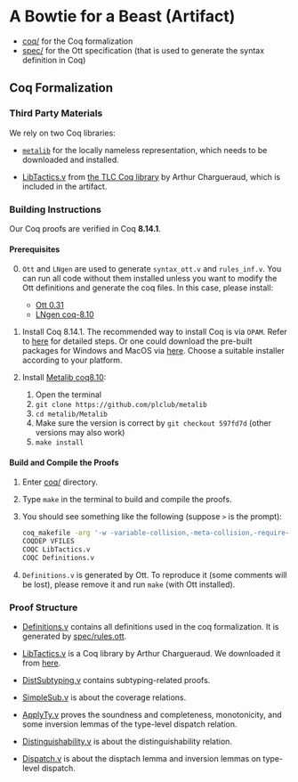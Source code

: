 # A Bowtie for a Beast (Artifact)

- [coq/](./coq) for the Coq formalization
- [spec/](./spec) for the Ott specification (that is used to generate the syntax
definition in Coq)

## Coq Formalization

### Third Party Materials

We rely on two Coq libraries:

- [`metalib`](https://github.com/plclub/metalib) for the locally nameless
representation, which needs to be downloaded and installed.

- [LibTactics.v](./coq/LibTactics.v) from [the TLC Coq library](https://www.chargueraud.org/softs/tlc/)
by Arthur Chargueraud, which is included in the artifact.

### Building Instructions

Our Coq proofs are verified in Coq **8.14.1**.

#### Prerequisites

0. `Ott` and `LNgen` are used to generate `syntax_ott.v` and `rules_inf.v`.
   You can run all code without them installed unless you want to modify the
   Ott definitions and generate the coq files.
   In this case, please install:

    - [Ott 0.31](https://github.com/ott-lang/ott/releases/tag/0.31)
    - [LNgen coq-8.10](https://github.com/plclub/lngen/releases/tag/coq-8.10)

1. Install Coq 8.14.1.
   The recommended way to install Coq is via `OPAM`. Refer to
   [here](https://coq.inria.fr/opam/www/using.html) for detailed steps. Or one could
   download the pre-built packages for Windows and MacOS via
   [here](https://github.com/coq/coq/releases/tag/V8.14.1). Choose a suitable installer
   according to your platform.

2. Install [Metalib coq8.10](https://github.com/plclub/metalib/releases/tag/coq8.10):
   1. Open the terminal
   2. `git clone https://github.com/plclub/metalib`
   3. `cd metalib/Metalib`
   4. Make sure the version is correct by `git checkout 597fd7d` (other versions may also work)
   5. `make install`

#### Build and Compile the Proofs

1. Enter [coq/](./coq) directory.

2. Type `make` in the terminal to build and compile the proofs.

3. You should see something like the following (suppose `>` is the prompt):
   ```sh
   coq_makefile -arg '-w -variable-collision,-meta-collision,-require-in-module' -f _CoqProject -o CoqSrc.mk
   COQDEP VFILES
   COQC LibTactics.v
   COQC Definitions.v
   ```
4. `Definitions.v` is generated by Ott. To reproduce it (some comments will be
lost), please remove it and run `make` (with Ott installed).

### Proof Structure

- [Definitions.v](./coq/Definitions.v) contains all definitions used in the coq
formalization. It is generated by [spec/rules.ott](spec/rules.ott).

- [LibTactics.v](./coq/LibTactics.v) is a Coq library by Arthur Chargueraud.
We downloaded it from [here](http://gallium.inria.fr/~fpottier/ssphs/LibTactics.html).

- [DistSubtyping.v](./coq/DistSubtyping.v) contains subtyping-related proofs.

- [SimpleSub.v](./coq/SimpleSub.v) is about the coverage relations.

- [ApplyTy.v](./coq/ApplyTy.v) proves the soundness and completeness,
monotonicity, and some inversion lemmas of the type-level dispatch relation.

- [Distinguishability.v](./coq./Distinguishability.v) is about the distinguishability
relation.

- [Dispatch.v](./coq/Dispatch.v) is about the disptach lemma and inversion lemmas
on type-level dispatch.
